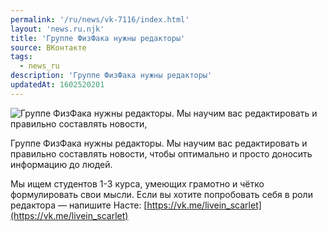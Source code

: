 ```yaml
---
permalink: '/ru/news/vk-7116/index.html'
layout: 'news.ru.njk'
title: 'Группе ФизФака нужны редакторы'
source: ВКонтакте
tags:
  - news_ru
description: 'Группе ФизФака нужны редакторы'
updatedAt: 1602520201
---
```

![Группе ФизФака нужны редакторы. Мы научим вас редактировать и правильно составлять новости,](https://sun9-61.userapi.com/impg/KqLqW-YHOH1PkBB2hox9bWpaguR907JUOY2YXw/SE6B-746_Bo.jpg?size=800x450&quality=96&proxy=1&sign=404172268f8ab22e677e49bc3ba56614&c_uniq_tag=kVLfi7UZ6WfpF3aP8YoCQ41G9KCfcM6nxsII0gTiErY&type=album)

Группе ФизФака нужны редакторы. Мы научим вас редактировать и правильно составлять новости, чтобы оптимально и просто доносить информацию до людей.

Мы ищем студентов 1-3 курса, умеющих грамотно и чётко формулировать свои мысли. Если вы хотите попробовать себя в роли редактора — напишите Насте: [https://vk.me/livein_scarlet](https://vk.me/livein_scarlet)
